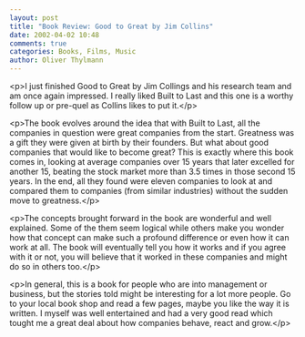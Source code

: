 ```yaml
---
layout: post
title: "Book Review: Good to Great by Jim Collins"
date: 2002-04-02 10:48
comments: true
categories: Books, Films, Music
author: Oliver Thylmann
---
```



&lt;p&gt;I just finished Good to Great by Jim Collings and his research team and am once again impressed. I really liked Built to Last and this one is a worthy follow up or pre-quel as Collins likes to put it.&lt;/p&gt;

&lt;p&gt;The book evolves around the idea that with Built to Last, all the companies in question were great companies from the start. Greatness was a gift they were given at birth by their founders. But what about good companies that would like to become great? This is exactly where this book comes in, looking at average companies over 15 years that later excelled for another 15, beating the stock market more than 3.5 times in those second 15 years. In the end, all they found were eleven companies to look at and compared them to companies (from similar industries) without the sudden move to greatness.&lt;/p&gt;

&lt;p&gt;The concepts brought forward in the book are wonderful and well explained. Some of the them seem logical while others make you wonder how that concept can make such a profound difference or even how it can work at all. The book will eventually tell you how it works and if you agree with it or not, you will believe that it worked in these companies and might do so in others too.&lt;/p&gt;

&lt;p&gt;In general, this is a book for people who are into management or business, but the stories told might be interesting for a lot more people. Go to your local book shop and read a few pages, maybe you like the way it is written. I myself was well entertained and had a very good read which tought me a great deal about how companies behave, react and grow.&lt;/p&gt;



